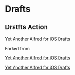 # Drafts

## Dratfts Action

Yet Another Alfred for iOS Drafts

Forked from:

[Yet Another Alfred for iOS Drafts](https://gist.github.com/soffchen/5989f7ef4c0cef9f7a4e29254f3fa0e2)

[Yet Another Alfred for iOS Drafts](https://gist.github.com/JamesHopbourn/66ec42a622e86a90ad2da8290d4701ce)
